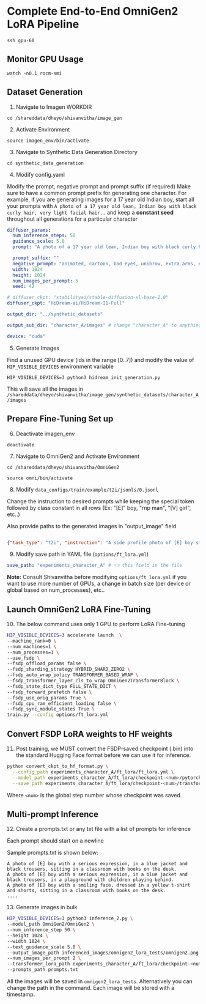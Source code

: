 # Complete End-to-End OmniGen2 LoRA Pipeline

```
ssh gpu-60
```

## Monitor GPU Usage

```
watch -n0.1 rocm-smi
```

## Dataset Generation 

1. Navigate to Imagen WORKDIR
```
cd /shareddata/dheyo/shivanvitha/image_gen
```

2. Activate Environment 
```
source imagen_env/bin/activate
```

3. Navigate to Synthetic Data Generation Directory 
```
cd synthetic_data_generation
```

4. Modify config.yaml

Modify the prompt, negative prompt and prompt suffix (if required)
Make sure to have a common prompt prefix for generating one character. For example, if you are generating images for a 17 year old Indian boy, start all your prompts with `A photo of a 17 year old lean, Indian boy with black curly hair, very light facial hair..` and keep a **constant seed** throughout all generations for a particular character

```yaml
diffuser_params:
  num_inference_steps: 50
  guidance_scale: 5.0
  prompt: "A photo of a 17 year old lean, Indian boy with black curly hair, very light facial hair, in his senior high school uniform, standing in his classroom with a happy expression"

  prompt_suffix: ""
  negative_prompt: "animated, cartoon, bad eyes, unibrow, extra arms, extra fingers, extra legs, mutated hands, fused fingers, long neck, cross-eyed, long head, deformed hands, ugly, wrong proportion, low res, bad anatomy, worst quality, low quality"
  width: 1024
  height: 1024
  num_images_per_prompt: 5
  seed: 42

# diffuser_ckpt: "stabilityai/stable-diffusion-xl-base-1.0" 
diffuser_ckpt: "HiDream-ai/HiDream-I1-Full"

output_dir: "../synthetic_datasets"

output_sub_dir: "character_A/images" # change "character_A" to anything, keep "images" constant so that it will be easier to prepare HF compatible dataset (not required for OmniGen2 though)

device: "cuda"
```

5. Generate Images 

Find a unused GPU device (ids in the range [0..7]) and modify the value of `HIP_VISIBLE_DEVICES` environment variable 
```
HIP_VISIBLE_DEVICES=3 python3 hidream_init_generation.py
```

This will save all the images in `/shareddata/dheyo/shivanvitha/image_gen/synthetic_datasets/character_A/images`

## Prepare Fine-Tuning Set up

6. Deactivate imagen_env 
```
deactivate
```

7. Navigate to OmniGen2 and Activate Environment
```
cd /shareddata/dheyo/shivanvitha/OmniGen2
```

```
source omni/bin/activate
```


8. Modify `data_configs/train/example/t2i/jsonls/0.jsonl`

Change the instruction to desired prompts while keeping the special token followed by class constant in all rows (Ex: "[E]" boy, "rnp man", "[V] girl", etc..)

Also provide paths to the generated images in "output_image" field
```json

{"task_type": "t2i", "instruction": "A side profile photo of [E] boy smiling while looking through a window", "output_image": "/shareddata/dheyo/shivanvitha/image_gen/synthetic_datasets/character_A/images/<file_name_1>"}
```

9. Modify save path in YAML file (`options/ft_lora.yml`)

```yaml
save_path: "experiments_character_A" # 👈 this field in the file
```
**Note:** Consult Shivanvitha before modifying `options/ft_lora.yml` if you want to use more number of GPUs, a change in batch size (per device or global based on num_processes), etc..


## Launch OmniGen2 LoRA Fine-Tuning

10. The below command uses only 1 GPU to perform LoRA Fine-tuning

```bash
HIP_VISIBLE_DEVICES=3 accelerate launch  \
--machine_rank=0 \
--num_machines=1 \
--num_processes=1 \
--use_fsdp \
--fsdp_offload_params false \
--fsdp_sharding_strategy HYBRID_SHARD_ZERO2 \
--fsdp_auto_wrap_policy TRANSFORMER_BASED_WRAP \
--fsdp_transformer_layer_cls_to_wrap OmniGen2TransformerBlock \
--fsdp_state_dict_type FULL_STATE_DICT \
--fsdp_forward_prefetch false \
--fsdp_use_orig_params True \
--fsdp_cpu_ram_efficient_loading false \
--fsdp_sync_module_states True \
train.py --config options/ft_lora.yml
```

## Convert FSDP LoRA weights to HF weights

11. Post training, we MUST convert the FSDP-saved checkpoint (.bin) into the standard Hugging Face format before we can use it for inference.

```bash
python convert_ckpt_to_hf_format.py \
  --config_path experiments_character_A/ft_lora/ft_lora.yml \
  --model_path experiments_character_A/ft_lora/checkpoint-<num>/pytorch_model_fsdp.bin \
  --save_path experiments_character_A/ft_lora/checkpoint-<num>/transformer_lora
```

Where `<num>` is the global step number whose checkpoint was saved.

## Multi-prompt Inference

12. Create a prompts.txt or any txt file with a list of prompts for inference

Each prompt should start on a newline

Sample prompts.txt is shown below:
```
A photo of [E] boy with a serious expression, in a blue jacket and black trousers, sitting in a classroom with books on the desk.
A photo of [E] boy with a serious expression, in a blue jacket and black trousers, in a playground with children playing behind.
A photo of [E] boy with a smiling face, dressed in a yellow t-shirt and shorts, sitting in a classroom with books on the desk.
....
```

13. Generate images in bulk

```bash
HIP_VISIBLE_DEVICES=3 python3 inference_2.py \
--model_path OmniGen2/OmniGen2 \
--num_inference_step 50 \
--height 1024 \
--width 1024 \
--text_guidance_scale 5.0 \
--output_image_path inferenced_images/omnigen2_lora_tests/omnigen2.png \
--num_images_per_prompt 2 \
--transformer_lora_path experiments_character_A/ft_lora/checkpoint-<num>/transformer_lora \
--prompts_path prompts.txt
```

All the images will be saved in `omnigen2_lora_tests`. Alternatively you can change the path in the command. Each image will be stored with a timestamp. 